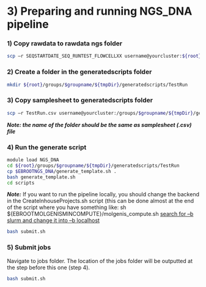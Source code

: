 # 3) Preparing and running NGS_DNA pipeline

### 1) Copy rawdata to rawdata ngs folder
```bash
scp –r SEQSTARTDATE_SEQ_RUNTEST_FLOWCELLXX username@yourcluster:${root}/groups/$groupname/${tmpDir}/rawdata/ngs/
```
### 2) Create a folder in the generatedscripts folder
```bash
mkdir ${root}/groups/$groupname/${tmpDir}/generatedscripts/TestRun
```
### 3) Copy samplesheet to generatedscripts folder
```bash
scp –r TestRun.csv username@yourcluster:/groups/$groupname/${tmpDir}/generatedscripts/
```
**_Note: the name of the folder should be the same as samplesheet (.csv) file_**

### 4) Run the generate script
```bash
module load NGS_DNA
cd ${root}/groups/$groupname/${tmpDir}/generatedscripts/TestRun
cp $EBROOTNGS_DNA/generate_template.sh .
bash generate_template.sh
cd scripts
```

**_Note:_** If you want to run the pipeline locally, you should change the backend in the CreateInhouseProjects.sh script (this can be done almost at the end of the script where you have something like:
sh ${EBROOTMOLGENISMINCOMPUTE}/molgenis_compute.sh
<u>search for –b slurm and change it into –b localhost</u>
```bash
bash submit.sh
```
### 5) Submit jobs

Navigate to jobs folder. The location of the jobs folder will be outputted at the step before this one (step 4).
```bash
bash submit.sh
```
